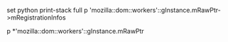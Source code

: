 set python print-stack full
p 'mozilla::dom::workers'::gInstance.mRawPtr->mRegistrationInfos

p *'mozilla::dom::workers'::gInstance.mRawPtr
